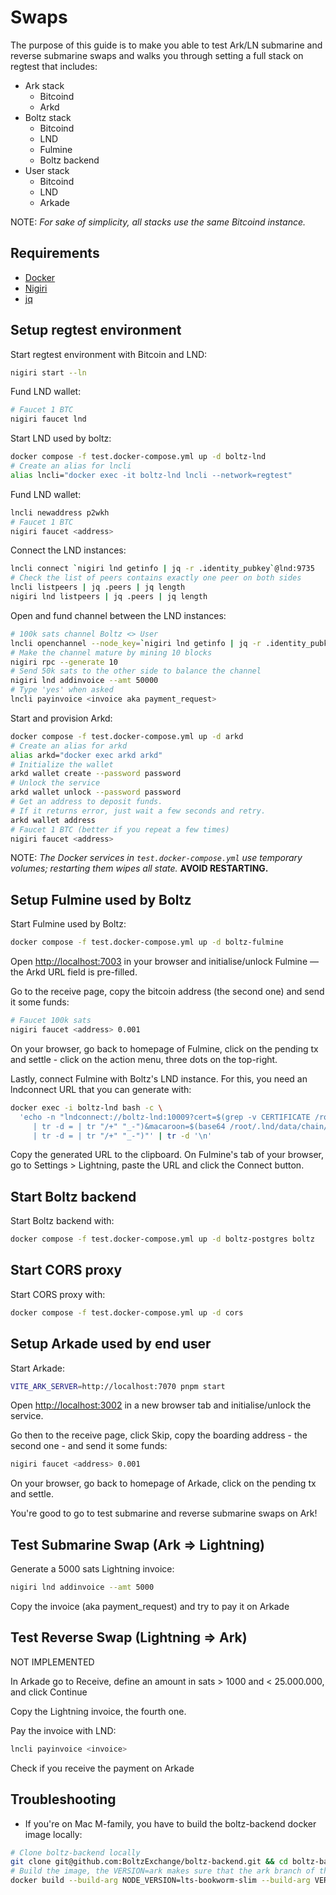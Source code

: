 # Swaps

The purpose of this guide is to make you able to test Ark/LN submarine and reverse submarine swaps and walks you through setting a full stack on regtest that includes:

- Ark stack
  - Bitcoind
  - Arkd
- Boltz stack
  - Bitcoind
  - LND
  - Fulmine
  - Boltz backend
- User stack
  - Bitcoind
  - LND
  - Arkade

NOTE: _For sake of simplicity, all stacks use the same Bitcoind instance._

## Requirements

- [Docker](https://docs.docker.com/engine/install/)
- [Nigiri](https://nigiri.vulpem.com/)
- [jq](https://formulae.brew.sh/formula/jq)

## Setup regtest environment

Start regtest environment with Bitcoin and LND:

```sh
nigiri start --ln
```

Fund LND wallet:

```sh
# Faucet 1 BTC
nigiri faucet lnd
```

Start LND used by boltz:

```sh
docker compose -f test.docker-compose.yml up -d boltz-lnd
# Create an alias for lncli
alias lncli="docker exec -it boltz-lnd lncli --network=regtest"
```

Fund LND wallet:

```sh
lncli newaddress p2wkh
# Faucet 1 BTC
nigiri faucet <address>
```

Connect the LND instances:

```sh
lncli connect `nigiri lnd getinfo | jq -r .identity_pubkey`@lnd:9735
# Check the list of peers contains exactly one peer on both sides
lncli listpeers | jq .peers | jq length
nigiri lnd listpeers | jq .peers | jq length
```

Open and fund channel between the LND instances:

```sh
# 100k sats channel Boltz <> User
lncli openchannel --node_key=`nigiri lnd getinfo | jq -r .identity_pubkey` --local_amt=100000
# Make the channel mature by mining 10 blocks
nigiri rpc --generate 10
# Send 50k sats to the other side to balance the channel
nigiri lnd addinvoice --amt 50000
# Type 'yes' when asked
lncli payinvoice <invoice aka payment_request>
```

Start and provision Arkd:

```sh
docker compose -f test.docker-compose.yml up -d arkd
# Create an alias for arkd
alias arkd="docker exec arkd arkd"
# Initialize the wallet
arkd wallet create --password password
# Unlock the service
arkd wallet unlock --password password
# Get an address to deposit funds.
# If it returns error, just wait a few seconds and retry.
arkd wallet address
# Faucet 1 BTC (better if you repeat a few times)
nigiri faucet <address>
```

NOTE: _The Docker services in `test.docker-compose.yml` use temporary volumes; restarting them wipes all state._ **AVOID RESTARTING.**

## Setup Fulmine used by Boltz

Start Fulmine used by Boltz:

```sh
docker compose -f test.docker-compose.yml up -d boltz-fulmine
```

Open [http://localhost:7003](http://localhost:7003) in your browser and initialise/unlock Fulmine — the Arkd URL field is pre-filled.

Go to the receive page, copy the bitcoin address (the second one) and send it some funds:

```sh
# Faucet 100k sats
nigiri faucet <address> 0.001
```

On your browser, go back to homepage of Fulmine, click on the pending tx and settle - click on the action menu, three dots on the top-right.

Lastly, connect Fulmine with Boltz's LND instance. For this, you need an lndconnect URL that you can generate with:

```sh
docker exec -i boltz-lnd bash -c \
  'echo -n "lndconnect://boltz-lnd:10009?cert=$(grep -v CERTIFICATE /root/.lnd/tls.cert \
     | tr -d = | tr "/+" "_-")&macaroon=$(base64 /root/.lnd/data/chain/bitcoin/regtest/admin.macaroon \
     | tr -d = | tr "/+" "_-")"' | tr -d '\n'
```

Copy the generated URL to the clipboard. On Fulmine's tab of your browser, go to Settings > Lightning, paste the URL and click the Connect button.

## Start Boltz backend

Start Boltz backend with:

```sh
docker compose -f test.docker-compose.yml up -d boltz-postgres boltz
```

## Start CORS proxy

Start CORS proxy with:

```sh
docker compose -f test.docker-compose.yml up -d cors
```

## Setup Arkade used by end user

Start Arkade:

```sh
VITE_ARK_SERVER=http://localhost:7070 pnpm start
```

Open [http://localhost:3002](http://localhost:3002) in a new browser tab and initialise/unlock the service.

Go then to the receive page, click Skip, copy the boarding address - the second one - and send it some funds:

```sh
nigiri faucet <address> 0.001
```

On your browser, go back to homepage of Arkade, click on the pending tx and settle.

You're good to go to test submarine and reverse submarine swaps on Ark!

## Test Submarine Swap (Ark => Lightning)

Generate a 5000 sats Lightning invoice:

```sh
nigiri lnd addinvoice --amt 5000
```

Copy the invoice (aka payment_request) and try to pay it on Arkade

## Test Reverse Swap (Lightning => Ark)

NOT IMPLEMENTED

In Arkade go to Receive, define an amount in sats > 1000 and < 25.000.000, and click Continue

Copy the Lightning invoice, the fourth one.

Pay the invoice with LND:

```sh
lncli payinvoice <invoice>
```

Check if you receive the payment on Arkade

## Troubleshooting

- If you're on Mac M-family, you have to build the boltz-backend docker image locally:

```sh
# Clone boltz-backend locally
git clone git@github.com:BoltzExchange/boltz-backend.git && cd boltz-backend
# Build the image, the VERSION=ark makes sure that the ark branch of the repo is built.
docker build --build-arg NODE_VERSION=lts-bookworm-slim --build-arg VERSION=ark -t boltz/boltz:ark -f docker/boltz/Dockerfile .
```
